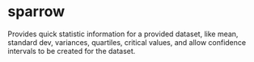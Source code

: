 # sparrow
Provides quick statistic information for a provided dataset, like mean, standard dev, variances, quartiles, critical values, and allow confidence intervals to be created for the dataset.

